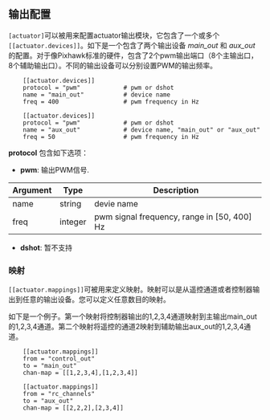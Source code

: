 ## 输出配置

`[actuator]`可以被用来配置actuator输出模块，它包含了一个或多个`[[actuator.devices]]`。如下是一个包含了两个输出设备 *main_out* 和 *aux_out* 的配置。对于像Pixhawk标准的硬件，包含了2个pwm输出端口（8个主输出口，8个辅助输出口）。不同的输出设备可以分别设置PWM的输出频率。

```
    [[actuator.devices]]
    protocol = "pwm"            # pwm or dshot
    name = "main_out"           # device name
    freq = 400                  # pwm frequency in Hz

    [[actuator.devices]]
    protocol = "pwm"            # pwm or dshot
    name = "aux_out"            # device name, "main_out" or "aux_out"
    freq = 50                   # pwm frequency in Hz
```

**protocol** 包含如下选项：

- **pwm**: 输出PWM信号.

| Argument  | Type |  Description |
| ----------- | ------ | ----------- |
| name      | string | devie name       |
| freq | integer | pwm signal frequency, range in [50, 400] Hz |

- **dshot**: 暂不支持

### 映射

`[[actuator.mappings]]`可被用来定义映射。映射可以是从遥控通道或者控制器输出到任意的输出设备。您可以定义任意数目的映射。

如下是一个例子。第一个映射将控制器输出的1,2,3,4通道映射到主输出main_out的1,2,3,4通道。第二个映射将遥控的通道2映射到辅助输出aux_out的1,2,3,4通道。

```
    [[actuator.mappings]]
    from = "control_out"
    to = "main_out"
    chan-map = [[1,2,3,4],[1,2,3,4]]

    [[actuator.mappings]]
    from = "rc_channels"
    to = "aux_out"
    chan-map = [[2,2,2],[2,3,4]]
```